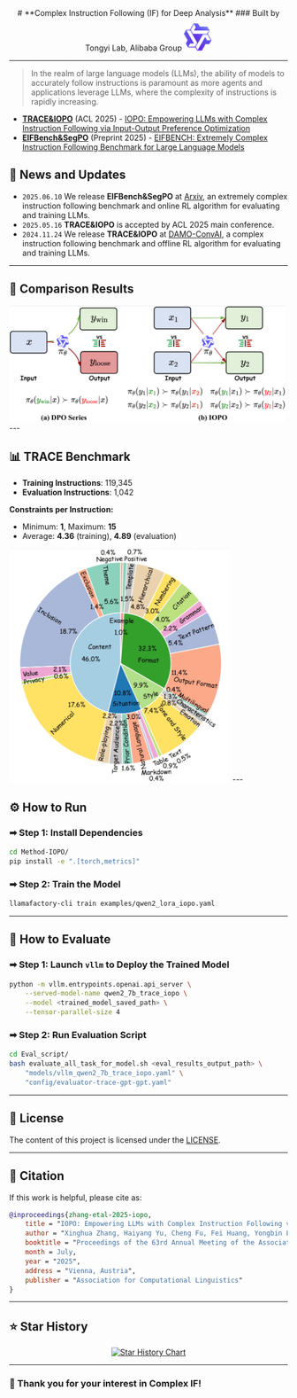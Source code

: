<div align="center">
# **Complex Instruction Following (IF) for Deep Analysis**  
### Built by Tongyi Lab, Alibaba Group <img src="./figs/tongyi.png" width="50px" style="margin-top:10px;">
</div>

---
> In the realm of large language models (LLMs), the ability of models to accurately follow instructions is paramount as more agents and applications leverage LLMs, where the complexity of instructions is rapidly increasing.

- [**TRACE&IOPO**](TRACE&IOPO) (ACL 2025) - [IOPO: Empowering LLMs with Complex Instruction Following via Input-Output Preference Optimization](https://arxiv.org/pdf/2411.06208)
- [**EIFBench&SegPO**](EIFBench&SegPO) (Preprint 2025) - [EIFBENCH: Extremely Complex Instruction Following Benchmark for Large Language Models](https://arxiv.org/pdf/2506.08375)

## 📜 News and Updates

- `2025.06.10` We release **EIFBench&SegPO** at [Arxiv](https://arxiv.org/pdf/2506.08375), an extremely complex instruction following benchmark and online RL algorithm for evaluating and training LLMs.
- `2025.05.16` **TRACE&IOPO** is accepted by ACL 2025 main conference.
- `2024.11.24` We release **TRACE&IOPO** at [DAMO-ConvAI](https://github.com/AlibabaResearch/DAMO-ConvAI/tree/main/IOPO), a complex instruction following benchmark and offline RL algorithm for evaluating and training LLMs.

---
## 🔬 Comparison Results  
<img src="figs/intro.png" width="500" alt="Comparison Chart">
---

## 📊 TRACE Benchmark
- **Training Instructions**: 119,345  
- **Evaluation Instructions**: 1,042  

**Constraints per Instruction:**  
- Minimum: **1**, Maximum: **15**  
- Average: **4.36** (training), **4.89** (evaluation)  

<img src="figs/trace_test_constraint_type.png" width="400" alt="TRACE Benchmark Statistics">
---

## ⚙ How to Run

### ➡ Step 1: Install Dependencies
```bash
cd Method-IOPO/
pip install -e ".[torch,metrics]"
```

### ➡ Step 2: Train the Model
```bash
llamafactory-cli train examples/qwen2_lora_iopo.yaml
```

---

## 🧪 How to Evaluate

### ➡ Step 1: Launch `vllm` to Deploy the Trained Model
```bash
python -m vllm.entrypoints.openai.api_server \
    --served-model-name qwen2_7b_trace_iopo \
    --model <trained_model_saved_path> \
    --tensor-parallel-size 4
```

### ➡ Step 2: Run Evaluation Script
```bash
cd Eval_script/
bash evaluate_all_task_for_model.sh <eval_results_output_path> \
    "models/vllm_qwen2_7b_trace_iopo.yaml" \
    "config/evaluator-trace-gpt-gpt.yaml"
```

---

## 📄 License

The content of this project is licensed under the [LICENSE](LICENSE).  

---

## 💬 Citation

If this work is helpful, please cite as:

```bibtex
@inproceedings{zhang-etal-2025-iopo,
    title = "IOPO: Empowering LLMs with Complex Instruction Following via Input-Output Preference Optimization",
    author = "Xinghua Zhang, Haiyang Yu, Cheng Fu, Fei Huang, Yongbin Li",
    booktitle = "Proceedings of the 63rd Annual Meeting of the Association for Computational Linguistics (ACL 2025)",
    month = July,
    year = "2025",
    address = "Vienna, Austria",
    publisher = "Association for Computational Linguistics"
}
```

---
## ⭐ Star History
<div align="center">

[![Star History Chart](https://api.star-history.com/svg?repos=Tongyi-CCAI/Complex-IF&type=Date)](https://www.star-history.com/#Tongyi-CCAI/Complex-IF&Date)

</div>

---

### 🎉 Thank you for your interest in **Complex IF**!  
